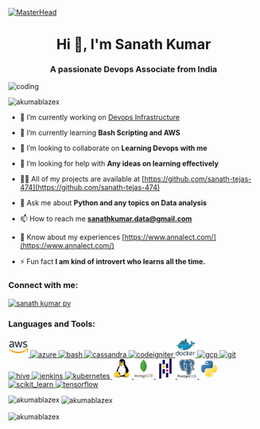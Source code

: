 [![MasterHead](https://img.freepik.com/premium-vector/devops-software-development-operations-infinity-symbol_115739-982.jpg?semt=ais_hybrid)](https://www.linkedin.com/in/sanath-kumar-pv-b4ba8b27b/?originalSubdomain=in)
<h1 align="center">Hi 👋, I'm Sanath Kumar</h1>
<h3 align="center">A passionate Devops Associate from India</h3>
<img alighn="right" alt="coding" width="400" src="https://devopsconclave.com/images/who2.gif">


<p align="left"> <img src="https://komarev.com/ghpvc/?username=akumablazex&label=Profile%20views&color=0e75b6&style=flat" alt="akumablazex" /> </p>

- 🔭 I’m currently working on [Devops Infrastructure](https://roadmap.sh/devops)

- 🌱 I’m currently learning **Bash Scripting and AWS**

- 👯 I’m looking to collaborate on **Learning Devops with me**

- 🤝 I’m looking for help with **Any ideas on learning effectively**

- 👨‍💻 All of my projects are available at [https://github.com/sanath-tejas-474](https://github.com/sanath-tejas-474)

- 💬 Ask me about **Python and any topics on Data analysis**

- 📫 How to reach me **sanathkumar.data@gmail.com**

- 📄 Know about my experiences [https://www.annalect.com/](https://www.annalect.com/)

- ⚡ Fun fact **I am kind of introvert who learns all the time.**

<h3 align="left">Connect with me:</h3>
<p align="left">
<a href="https://linkedin.com/in/sanath kumar pv" target="blank"><img align="center" src="https://raw.githubusercontent.com/rahuldkjain/github-profile-readme-generator/master/src/images/icons/Social/linked-in-alt.svg" alt="sanath kumar pv" height="30" width="40" /></a>
</p>

<h3 align="left">Languages and Tools:</h3>
<p align="left"> <a href="https://aws.amazon.com" target="_blank" rel="noreferrer"> <img src="https://raw.githubusercontent.com/devicons/devicon/master/icons/amazonwebservices/amazonwebservices-original-wordmark.svg" alt="aws" width="40" height="40"/> </a> <a href="https://azure.microsoft.com/en-in/" target="_blank" rel="noreferrer"> <img src="https://www.vectorlogo.zone/logos/microsoft_azure/microsoft_azure-icon.svg" alt="azure" width="40" height="40"/> </a> <a href="https://www.gnu.org/software/bash/" target="_blank" rel="noreferrer"> <img src="https://www.vectorlogo.zone/logos/gnu_bash/gnu_bash-icon.svg" alt="bash" width="40" height="40"/> </a> <a href="https://cassandra.apache.org/" target="_blank" rel="noreferrer"> <img src="https://www.vectorlogo.zone/logos/apache_cassandra/apache_cassandra-icon.svg" alt="cassandra" width="40" height="40"/> </a> <a href="https://codeigniter.com" target="_blank" rel="noreferrer"> <img src="https://cdn.worldvectorlogo.com/logos/codeigniter.svg" alt="codeigniter" width="40" height="40"/> </a> <a href="https://www.docker.com/" target="_blank" rel="noreferrer"> <img src="https://raw.githubusercontent.com/devicons/devicon/master/icons/docker/docker-original-wordmark.svg" alt="docker" width="40" height="40"/> </a> <a href="https://cloud.google.com" target="_blank" rel="noreferrer"> <img src="https://www.vectorlogo.zone/logos/google_cloud/google_cloud-icon.svg" alt="gcp" width="40" height="40"/> </a> <a href="https://git-scm.com/" target="_blank" rel="noreferrer"> <img src="https://www.vectorlogo.zone/logos/git-scm/git-scm-icon.svg" alt="git" width="40" height="40"/> </a> <a href="https://hive.apache.org/" target="_blank" rel="noreferrer"> <img src="https://www.vectorlogo.zone/logos/apache_hive/apache_hive-icon.svg" alt="hive" width="40" height="40"/> </a> <a href="https://www.jenkins.io" target="_blank" rel="noreferrer"> <img src="https://www.vectorlogo.zone/logos/jenkins/jenkins-icon.svg" alt="jenkins" width="40" height="40"/> </a> <a href="https://kubernetes.io" target="_blank" rel="noreferrer"> <img src="https://www.vectorlogo.zone/logos/kubernetes/kubernetes-icon.svg" alt="kubernetes" width="40" height="40"/> </a> <a href="https://www.linux.org/" target="_blank" rel="noreferrer"> <img src="https://raw.githubusercontent.com/devicons/devicon/master/icons/linux/linux-original.svg" alt="linux" width="40" height="40"/> </a> <a href="https://www.mongodb.com/" target="_blank" rel="noreferrer"> <img src="https://raw.githubusercontent.com/devicons/devicon/master/icons/mongodb/mongodb-original-wordmark.svg" alt="mongodb" width="40" height="40"/> </a> <a href="https://pandas.pydata.org/" target="_blank" rel="noreferrer"> <img src="https://raw.githubusercontent.com/devicons/devicon/2ae2a900d2f041da66e950e4d48052658d850630/icons/pandas/pandas-original.svg" alt="pandas" width="40" height="40"/> </a> <a href="https://www.postgresql.org" target="_blank" rel="noreferrer"> <img src="https://raw.githubusercontent.com/devicons/devicon/master/icons/postgresql/postgresql-original-wordmark.svg" alt="postgresql" width="40" height="40"/> </a> <a href="https://www.python.org" target="_blank" rel="noreferrer"> <img src="https://raw.githubusercontent.com/devicons/devicon/master/icons/python/python-original.svg" alt="python" width="40" height="40"/> </a> <a href="https://scikit-learn.org/" target="_blank" rel="noreferrer"> <img src="https://upload.wikimedia.org/wikipedia/commons/0/05/Scikit_learn_logo_small.svg" alt="scikit_learn" width="40" height="40"/> </a> <a href="https://www.tensorflow.org" target="_blank" rel="noreferrer"> <img src="https://www.vectorlogo.zone/logos/tensorflow/tensorflow-icon.svg" alt="tensorflow" width="40" height="40"/> </a> </p>

<p><img align="left" src="https://github-readme-stats.vercel.app/api/top-langs?username=akumablazex&show_icons=true&locale=en&layout=compact" alt="akumablazex" /></p>

<p>&nbsp;<img align="center" src="https://github-readme-stats.vercel.app/api?username=akumablazex&show_icons=true&locale=en" alt="akumablazex" /></p>

<p><img align="center" src="https://github-readme-streak-stats.herokuapp.com/?user=akumablazex&" alt="akumablazex" /></p>
